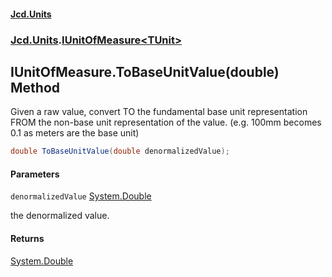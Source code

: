 #### [Jcd.Units](index.md 'index')
### [Jcd.Units](Jcd.Units.md 'Jcd.Units').[IUnitOfMeasure&lt;TUnit&gt;](Jcd.Units.IUnitOfMeasure_TUnit_.md 'Jcd.Units.IUnitOfMeasure<TUnit>')

## IUnitOfMeasure<TUnit>.ToBaseUnitValue(double) Method

Given a raw value, convert TO the fundamental base unit representation  
FROM the non-base unit representation of  the value. (e.g. 100mm becomes  
0.1 as meters are the base unit)

```csharp
double ToBaseUnitValue(double denormalizedValue);
```
#### Parameters

<a name='Jcd.Units.IUnitOfMeasure_TUnit_.ToBaseUnitValue(double).denormalizedValue'></a>

`denormalizedValue` [System.Double](https://docs.microsoft.com/en-us/dotnet/api/System.Double 'System.Double')

the denormalized value.

#### Returns
[System.Double](https://docs.microsoft.com/en-us/dotnet/api/System.Double 'System.Double')